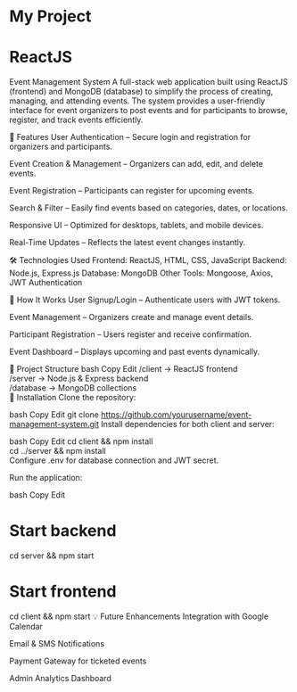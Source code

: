 # My Project
# ReactJS

Event Management System
A full-stack web application built using ReactJS (frontend) and MongoDB (database) to simplify the process of creating, managing, and attending events. The system provides a user-friendly interface for event organizers to post events and for participants to browse, register, and track events efficiently.

📌 Features
User Authentication – Secure login and registration for organizers and participants.

Event Creation & Management – Organizers can add, edit, and delete events.

Event Registration – Participants can register for upcoming events.

Search & Filter – Easily find events based on categories, dates, or locations.

Responsive UI – Optimized for desktops, tablets, and mobile devices.

Real-Time Updates – Reflects the latest event changes instantly.

🛠️ Technologies Used
Frontend: ReactJS, HTML, CSS, JavaScript
Backend: Node.js, Express.js
Database: MongoDB
Other Tools: Mongoose, Axios, JWT Authentication

🚀 How It Works
User Signup/Login – Authenticate users with JWT tokens.

Event Management – Organizers create and manage event details.

Participant Registration – Users register and receive confirmation.

Event Dashboard – Displays upcoming and past events dynamically.

📂 Project Structure
bash
Copy
Edit
/client   -> ReactJS frontend  
/server   -> Node.js & Express backend  
/database -> MongoDB collections  
📄 Installation
Clone the repository:

bash
Copy
Edit
git clone https://github.com/yourusername/event-management-system.git
Install dependencies for both client and server:

bash
Copy
Edit
cd client && npm install  
cd ../server && npm install  
Configure .env for database connection and JWT secret.

Run the application:

bash
Copy
Edit
# Start backend
cd server && npm start  

# Start frontend
cd client && npm start
💡 Future Enhancements
Integration with Google Calendar

Email & SMS Notifications

Payment Gateway for ticketed events

Admin Analytics Dashboard